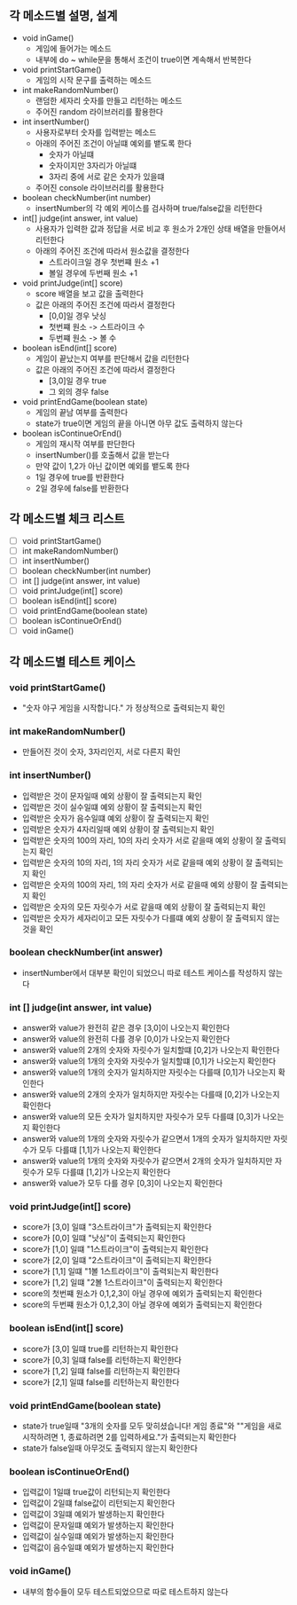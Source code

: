 
## 각 메소드별 설명, 설계
- void inGame()
  - 게임에 들어가는 메소드
  - 내부에 do ~ while문을 통해서 조건이 true이면 계속해서 반복한다
- void printStartGame()
  - 게임의 시작 문구를 출력하는 메소드
- int makeRandomNumber()
  - 랜덤한 세자리 숫자를 만들고 리턴하는 메소드
  - 주어진 random 라이브러리를 활용한다
- int insertNumber()
  - 사용자로부터 숫자를 입력받는 메소드
  - 아래의 주어진 조건이 아닐떄 예외를 뱉도록 한다
    - 숫자가 아닐떄
    - 숫자이지만 3자리가 아닐떄
    - 3자리 중에 서로 같은 숫자가 있을떄 
  - 주어진 console 라이브러리를 활용한다
- boolean checkNumber(int number)
  - insertNumber의 각 예외 케이스를 검사하며 true/false값을 리턴한다
- int[] judge(int answer, int value)
  - 사용자가 입력한 값과 정답을 서로 비교 후 원소가 2개인 상태 배열을 만들어서 리턴한다
  - 아래의 주어진 조건에 따라서 원소값을 결정한다
    - 스트라이크일 경우 첫번쨰 원소 +1
    - 볼일 경우에 두번째 원소 +1
- void printJudge(int[] score)
  - score 배열을 보고 값을 출력한다
  - 값은 아래의 주어진 조건에 따라서 결정한다
    - [0,0]일 경우 낫싱
    - 첫번쨰 원소 -> 스트라이크 수
    - 두번쨰 원소 -> 볼 수 
- boolean isEnd(int[] score)
  - 게임이 끝났는지 여부를 판단해서 값을 리턴한다
  - 값은 아래의 주어진 조건에 따라서 결정한다
    - [3,0]일 경우 true
    - 그 외의 경우 false
- void printEndGame(boolean state)
  - 게임의 끝남 여부를 출력한다
  - state가 true이면 게임의 끝을 아니면 아무 값도 출력하지 않는다
- boolean isContinueOrEnd()
  - 게임의 재시작 여부를 판단한다
  - insertNumber()를 호출해서 값을 받는다
  - 만약 값이 1,2가 아닌 값이면 예외를 뱉도록 한다
  - 1일 경우에 true를 반환한다
  - 2일 경우에 false를 반환한다

## 각 메소드별 체크 리스트
- [ ] void printStartGame()
- [ ] int makeRandomNumber()
- [ ] int insertNumber()
- [ ] boolean checkNumber(int number)
- [ ] int [] judge(int answer, int value)
- [ ] void printJudge(int[] score)
- [ ] boolean isEnd(int[] score)
- [ ] void printEndGame(boolean state)
- [ ] boolean isContinueOrEnd()
- [ ] void inGame()

## 각 메소드별 테스트 케이스

### void printStartGame()
- "숫자 야구 게임을 시작합니다." 가 정상적으로 출력되는지 확인

### int makeRandomNumber()
- 만들어진 것이 숫자, 3자리인지, 서로 다른지 확인

### int insertNumber()
- 입력받은 것이 문자일때 예외 상황이 잘 출력되는지 확인
- 입력받은 것이 실수일떄 예외 상황이 잘 출력되는지 확인
- 입력받은 숫자가 음수일떄 예외 상황이 잘 출력되는지 확인
- 입력받은 숫자가 4자리일때 예외 상황이 잘 출력되는지 확인
- 입력받은 숫자의 100의 자리, 10의 자리 숫자가 서로 같을때 예외 상황이 잘 출력되는지 확인
- 입력받은 숫자의 10의 자리, 1의 자리 숫자가 서로 같을때 예외 상황이 잘 출력되는지 확인
- 입력받은 숫자의 100의 자리, 1의 자리 숫자가 서로 같을때 예외 상황이 잘 출력되는지 확인
- 입력받은 숫자의 모든 자릿수가 서로 같을때 예외 상황이 잘 출력되는지 확인
- 입력받은 숫자가 세자리이고 모든 자릿수가 다를떄 예외 상황이 잘 출력되지 않는 것을 확인

### boolean checkNumber(int answer)
- insertNumber에서 대부분 확인이 되었으니 따로 테스트 케이스를 작성하지 않는다

### int [] judge(int answer, int value)
- answer와 value가 완전히 같은 경우 [3,0]이 나오는지 확인한다
- answer와 value의 완전히 다를 경우 [0,0]가 나오는지 확인한다
- answer와 value의 2개의 숫자와 자릿수가 일치할떄 [0,2]가 나오는지 확인한다
- answer와 value의 1개의 숫자와 자릿수가 일치할떄 [0,1]가 나오는지 확인한다
- answer와 value의 1개의 숫자가 일치하지만 자릿수는 다를때 [0,1]가 나오는지 확인한다
- answer와 value의 2개의 숫자가 일치하지만 자릿수는 다를때 [0,2]가 나오는지 확인한다
- answer와 value의 모든 숫자가 일치하지만 자릿수가 모두 다를떄 [0,3]가 나오는지 확인한다
- answer와 value의 1개의 숫자와 자릿수가 같으면서 1개의 숫자가 일치하지만 자릿수가 모두 다를떄 [1,1]가 나오는지 확인한다
- answer와 value의 1개의 숫자와 자릿수가 같으면서 2개의 숫자가 일치하지만 자릿수가 모두 다를떄 [1,2]가 나오는지 확인한다
- answer와 value가 모두 다를 경우 [0,3]이 나오는지 확인한다

### void printJudge(int[] score)
- score가 [3,0] 일떄 "3스트라이크"가 출력되는지 확인한다
- score가 [0,0] 일떄 "낫싱"이 출력되는지 확인한다
- score가 [1,0] 일떄 "1스트라이크"이 출력되는지 확인한다
- score가 [2,0] 일떄 "2스트라이크"이 출력되는지 확인한다
- score가 [1,1] 일떄 "1볼 1스트라이크"이 출력되는지 확인한다
- score가 [1,2] 일떄 "2볼 1스트라이크"이 출력되는지 확인한다
- score의 첫번쨰 원소가 0,1,2,3이 아닐 경우에 예외가 출력되는지 확인한다
- score의 두번쨰 원소가 0,1,2,3이 아닐 경우에 예외가 출력되는지 확인한다

### boolean isEnd(int[] score)
- score가 [3,0] 일떄 true를 리턴하는지 확인한다
- score가 [0,3] 일떄 false를 리턴하는지 확인한다
- score가 [1,2] 일떄 false를 리턴하는지 확인한다
- score가 [2,1] 일떄 false를 리턴하는지 확인한다

### void printEndGame(boolean state)
- state가 true일때 "3개의 숫자를 모두 맞히셨습니다! 게임 종료"와 ""게임을 새로 시작하려면 1, 종료하려면 2를 입력하세요."가 출력되는지 확인한다
- state가 false일때 아무것도 출력되지 않는지 확인한다

### boolean isContinueOrEnd()
- 입력값이 1일떄 true값이 리턴되는지 확인한다
- 입력값이 2일떄 false값이 리턴되는지 확인한다
- 입력값이 3일떄 예외가 발생하는지 확인한다
- 입력값이 문자일떄 예외가 발생하는지 확인한다
- 입력값이 실수일떄 예외가 발생하는지 확인한다
- 입력값이 음수일떄 예외가 발생하는지 확인한다

### void inGame()
- 내부의 함수들이 모두 테스트되었으므로 따로 테스트하지 않는다
